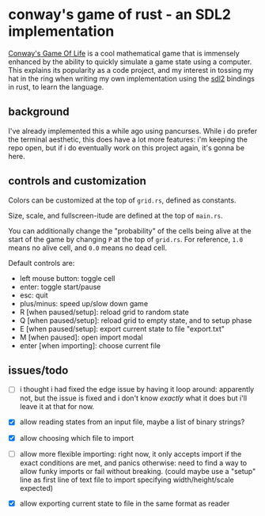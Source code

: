 # conway's game of rust - an SDL2 implementation

[Conway's Game Of Life](en.wikipedia.org/wiki/Conway%27s_Game_Of_Life) is a cool mathematical game that is immensely enhanced by the ability to quickly simulate a game state using a computer. This explains its popularity as a code project, and my interest in tossing my hat in the ring when writing my own implementation using the [sdl2](https://docs.rs/sdl2/latest/sdl2/) bindings in rust, to learn the language.

## background

I've already implemented this a while ago using pancurses. While i do prefer the terminal aesthetic, this does have a lot more features: i'm keeping the repo open, but if i do eventually work on this project again, it's gonna be here.

## controls and customization

Colors can be customized at the top of `grid.rs`, defined as constants.

Size, scale, and fullscreen-itude are defined at the top of `main.rs`.

You can additionally change the "probability" of the cells being alive at the start of the game by changing `P` at the top of `grid.rs`. For reference, `1.0` means no alive cell, and `0.0` means no dead cell.

Default controls are: 

 - left mouse button: toggle cell
 - enter: toggle start/pause
 - esc: quit
 - plus/minus: speed up/slow down game
 - R [when paused/setup]: reload grid to random state
 - Q [when paused/setup]: reload grid to empty state, and to setup phase
 - E [when paused/setup]: export current state to file "export.txt"
 - M [when paused]: open import modal
 - enter [when importing]: choose current file

## issues/todo

 - [ ] i thought i had fixed the edge issue by having it loop around: apparently not, but the issue is fixed and i don't know _exactly_ what it does but i'll leave it at that for now.

 - [x] allow reading states from an input file, maybe a list of binary strings? 

 - [x] allow choosing which file to import

 - [ ] allow more flexible importing: right now, it only accepts import if the exact conditions are met, and panics otherwise: need to find a way to allow funky imports or fail without breaking. (could maybe use a "setup" line as first line of text file to import specifying width/height/scale expected)

 - [x] allow exporting current state to file in the same format as reader
